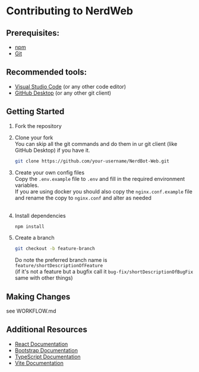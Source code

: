 # Contributing to NerdWeb

## Prerequisites:
- [npm](https://docs.npmjs.com/downloading-and-installing-node-js-and-npm)
- [Git](https://git-scm.com/book/en/v2/Getting-Started-Installing-Git)

## Recommended tools:
- [Visual Studio Code](https://code.visualstudio.com/) (or any other code editor)
- [GitHub Desktop](https://desktop.github.com/) (or any other git client)

## Getting Started
1. Fork the repository

2. Clone your fork<br>
   You can skip all the git commands and do them in ur git client (like GitHub Desktop) if you have it.
   ```sh
   git clone https://github.com/your-username/NerdBot-Web.git
   ```

3. Create your own config files<br>
   Copy the `.env.example` file to `.env` and fill in the required environment variables.<br>
   If you are using docker you should also copy the `nginx.conf.example` file and rename the copy to `nginx.conf` and alter as needed<br><br>

4. Install dependencies
   ```sh
   npm install
   ```

5. Create a branch
   ```sh
   git checkout -b feature-branch
   ```
   Do note the preferred branch name is `feature/shortDescriptionOfFeature`<br>
   (if it's not a feature but a bugfix call it `bug-fix/shortDescriptionOfBugFix` same with other things)

## Making Changes
see WORKFLOW.md

## Additional Resources

- [React Documentation](https://reactjs.org/docs/getting-started.html)
- [Bootstrap Documentation](https://getbootstrap.com/docs/)
- [TypeScript Documentation](https://www.typescriptlang.org/docs/)
- [Vite Documentation](https://vitejs.dev/guide/)